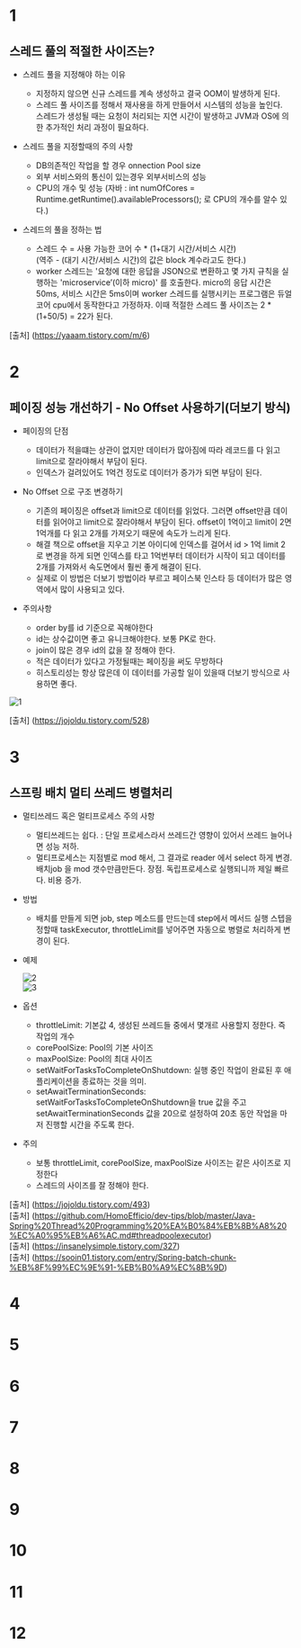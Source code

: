 # 1
## 스레드 풀의 적절한 사이즈는?

  - 스레드 풀을 지정해야 하는 이유
    -  지정하지 않으면 신규 스레드를 계속 생성하고 결국 OOM이 발생하게 된다.
    -  스레드 풀 사이즈를 정해서 재사용을 하게 만들어서 시스템의 성능을 높인다.   
       스레드가 생성될 때는 요청이 처리되는 지연 시간이 발생하고 JVM과 OS에 의한 추가적인 처리 과정이 필요하다.   
  
  - 스레드 풀을 지정할때의 주의 사항
    - DB의존적인 작업을 할 경우 onnection Pool size
    - 외부 서비스와의 통신이 있는경우 외부서비스의 성능
    - CPU의 개수 및 성능 (자바 : int numOfCores = Runtime.getRuntime().availableProcessors(); 로 CPU의 개수를 알수 있다.)

  - 스레드의 풀을 정하는 법   
    - 스레드 수 = 사용 가능한 코어 수 * (1+대기 시간/서비스 시간)   
      (역주 -  (대기 시간/서비스 시간)의 값은 block 계수라고도 한다.)
    - worker 스레드는 '요청에 대한 응답을 JSON으로 변환하고 몇 가지 규칙을 실행하는 'microservice’(이하 micro)' 를 호출한다.
      micro의 응답 시간은 50ms, 서비스 시간은 5ms이며 worker 스레드를 실행시키는 프로그램은 듀얼 코어 cpu에서 동작한다고 가정하자.
      이때 적절한 스레드 풀 사이즈는 2 *(1+50/5) = 22가 된다.

[출처] (https://yaaam.tistory.com/m/6)

# 2
## 페이징 성능 개선하기 - No Offset 사용하기(더보기 방식)

  - 페이징의 단점
    - 데이터가 적을떄는 상관이 없지만 데이터가 많아짐에 따라 레코드를 다 읽고 limit으로 잘라야해서 부담이 된다.
    - 인덱스가 걸려있어도 1억건 정도로 데이터가 증가가 되면 부담이 된다.

  - No Offset 으로 구조 변경하기
    - 기존의 페이징은 offset과 limit으로 데이터를 읽었다. 그러면 offset만큼 데이터를 읽어야고 limit으로 잘라야해서 부담이 된다.
      offset이 1억이고 limit이 2면 1억개를 다 읽고 2개를 가져오기 때문에 속도가 느리게 된다.
    - 해결 책으로 offset을 지우고 기본 아이디에 인덱스를 걸어서 id > 1억 limit 2로 변경을 하게 되면 인덱스를 타고 1억번부터 데이터가
      시작이 되고 데이터를 2개를 가져와서 속도면에서 훨씬 좋게 해결이 된다.
    - 실제로 이 방법은 더보기 방법이라 부르고 페이스북 인스타 등 데이터가 많은 영역에서 많이 사용되고 있다.
   
  - 주의사항
    - order by를 id 기준으로 꼭해야한다
    - id는 상수값이면 좋고 유니크해야한다. 보통 PK로 한다.
    - join이 많은 경우 id의 값을 잘 정해야 한다.
    - 적은 데이터가 있다고 가정될때는 페이징을 써도 무방하다
    - 히스토리성는 항상 많은데 이 데이터를 가공할 일이 있을때 더보기 방식으로 사용하면 좋다.

  ![1](https://user-images.githubusercontent.com/20812458/150626267-3fc8fff5-a3c1-404d-9557-58212f01c5d1.png)


[출처] (https://jojoldu.tistory.com/528)

# 3
## 스프링 배치 멀티 쓰레드 병렬처리

  - 멀티쓰레드 혹은 멀티프로세스 주의 사항
    - 멀티쓰레드는 쉽다. : 단일 프로세스라서 쓰레드간 영향이 있어서 쓰레드 늘어나면 성능 저하.
    - 멀티프로세스는 지점별로 mod 해서, 그 결과로 reader 에서 select 하게 변경. 배치job 을 mod 갯수만큼만든다. 장점. 독립프로세스로 실행되니까 제일 빠르다. 비용 증가.

  - 방법
    - 배치를 만들게 되면 job, step 메소드를 만드는데 step에서 메서드 실행 스텝을 정할때 taskExecutor, throttleLimit를 넣어주면 자동으로 병렬로 처리하게 변경이 된다.
  
  - 예제   
 
    ![2](https://user-images.githubusercontent.com/20812458/150626426-9b0af80e-1281-4d25-8e75-84e9c57304ab.png)   
    ![3](https://user-images.githubusercontent.com/20812458/150626437-8e9aee0d-004f-4e0d-8757-06b607363c78.png)
    
  - 옵션
    - throttleLimit: 기본값 4, 생성된 쓰레드들 중에서 몇개르 사용할지 정한다. 즉 작업의 개수
    - corePoolSize: Pool의 기본 사이즈 
    - maxPoolSize: Pool의 최대 사이즈 
    - setWaitForTasksToCompleteOnShutdown: 실행 중인 작업이 완료된 후 애플리케이션을 종료하는 것을 의미.
    - setAwaitTerminationSeconds: setWaitForTasksToCompleteOnShutdown을 true 값을 주고 setAwaitTerminationSeconds 값을 20으로 설정하여 20초 동안 작업을 마저 진행할 시간을 주도록 한다.

  - 주의
    - 보통 throttleLimit, corePoolSize, maxPoolSize 사이즈는 같은 사이즈로 지정한다
    - 스레드의 사이즈를 잘 정해야 한다.

 [출처] (https://jojoldu.tistory.com/493)   
 [출처] (https://github.com/HomoEfficio/dev-tips/blob/master/Java-Spring%20Thread%20Programming%20%EA%B0%84%EB%8B%A8%20%EC%A0%95%EB%A6%AC.md#threadpoolexecutor)   
 [출처] (https://insanelysimple.tistory.com/327)   
 [출처] (https://sooin01.tistory.com/entry/Spring-batch-chunk-%EB%8F%99%EC%9E%91-%EB%B0%A9%EC%8B%9D)   

# 4

# 5

# 6

# 7

# 8

# 9

# 10

# 11

# 12
